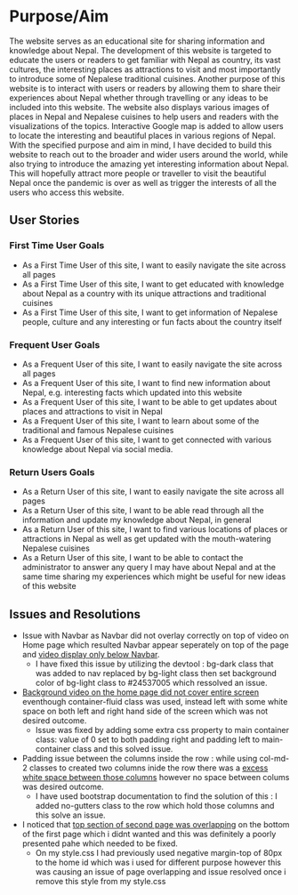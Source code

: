 # Purpose/Aim

The website serves as an educational site for sharing information and knowledge about Nepal. The development of this website is targeted to educate the users or readers to 
get familiar with Nepal as country, its vast cultures, the interesting places as attractions to visit and most importantly to introduce some of Nepalese traditional cuisines.
Another purpose of this website is to interact with users or readers by allowing them to share their experiences about Nepal whether through travelling or any ideas to be 
included into this website. The website also displays various images of places in Nepal and Nepalese cuisines to help users and readers with the visualizations of the topics. 
Interactive Google map is added to allow users to locate the interesting and beautiful places in various regions of Nepal. 
With the specified purpose and aim in mind, I have decided to build this website to reach out to the broader and wider users around the world, while also trying to introduce 
the amazing yet interesting information about Nepal. This will hopefully attract more people or traveller to visit the beautiful Nepal once the pandemic is over as well as 
trigger the interests of all the users who access this website.

## User Stories

### First Time User Goals
- As a First Time User of this site, I want to easily navigate the site across all pages
- As a First Time User of this site, I want to get educated with knowledge about Nepal as a country with its unique attractions and traditional cuisines
- As a First Time User of this site, I want to get information of Nepalese people, culture and any interesting or fun facts about the country itself

### Frequent User Goals
- As a Frequent User of this site, I want to easily navigate the site across all pages
- As a Frequent User of this site, I want to find new information about Nepal, e.g. interesting facts which updated into this website
- As a Frequent User of this site, I want to be able to get updates about places and attractions to visit in Nepal
- As a Frequent User of this site, I want to learn about some of the traditional and famous Nepalese cuisines 
- As a Frequent User of this site, I want to get connected with various knowledge about Nepal via social media.

### Return Users Goals
- As a Return User of this site, I want to easily navigate the site across all pages
- As a Return User of this site, I want to be able read through all the information and update my knowledge about Nepal, in general
- As a Return User of this site, I want to find various locations of places or attractions in Nepal as well as get updated with the mouth-watering Nepalese cuisines
- As a Return User of this site, I want to be able to contact the administrator to answer any query I may have about Nepal and at the same time sharing my experiences which might be useful for new ideas of this website


## Issues and Resolutions
- Issue with Navbar as Navbar did not overlay correctly on top of video on Home page which resulted Navbar appear seperately on top of the page and [video display only below Navbar](assets/images/issue-navbar.jpg).
  - I have fixed this issue by utilizing the devtool : bg-dark class that was added to nav replaced  by bg-light class then set background color of bg-light class to #24537005 which
ressolved an issue.
- [Background video on the home page did not cover entire screen](assets/images/padding-issue.jpg) eventhough container-fluid class was used, instead left with some white space on both left and right hand side of the screen which was not desired outcome.
  - Issue was fixed by adding some extra css property to main container class: value of 0 set to both padding right and padding left to main-container class and this solved issue.
- Padding issue between the columns inside the row : while using col-md-2 classes to created two columns inide the row there was a [excess white space between those columns](assets/images/-ssue-padding.jpg) however no space between colums was desired outcome.
  - I have used bootstrap documentation to find the solution of this : I added no-gutters class to the row which hold those columns and this solve an issue.  
- I noticed that [top section of second page was overlapping](assets/images/issue-margin.jpg) on the bottom of the first page which i didnt wanted and this was definitely a poorly presented pahe which needed to be fixed.
  - On my style.css I had previously used negative margin-top of 80px to the home id which was i used for different purpose however this was causing an issue of page overlapping and issue resolved once i remove this style from my style.css 